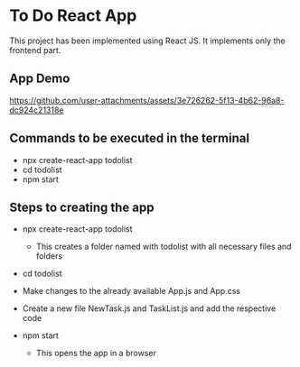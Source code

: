 # To Do React App

This project has been implemented using React JS. It implements only the frontend part.

## App Demo
https://github.com/user-attachments/assets/3e726262-5f13-4b62-96a8-dc924c21318e

## Commands to be executed in the terminal
- npx create-react-app todolist
- cd todolist
- npm start
  
## Steps to creating the app
- npx create-react-app todolist
  
  - This creates a folder named with todolist with all necessary files and folders
- cd todolist
- Make changes to the already available App.js and App.css
- Create a new file NewTask.js and TaskList.js and add the respective code
- npm start
  
  - This opens the app in a browser


